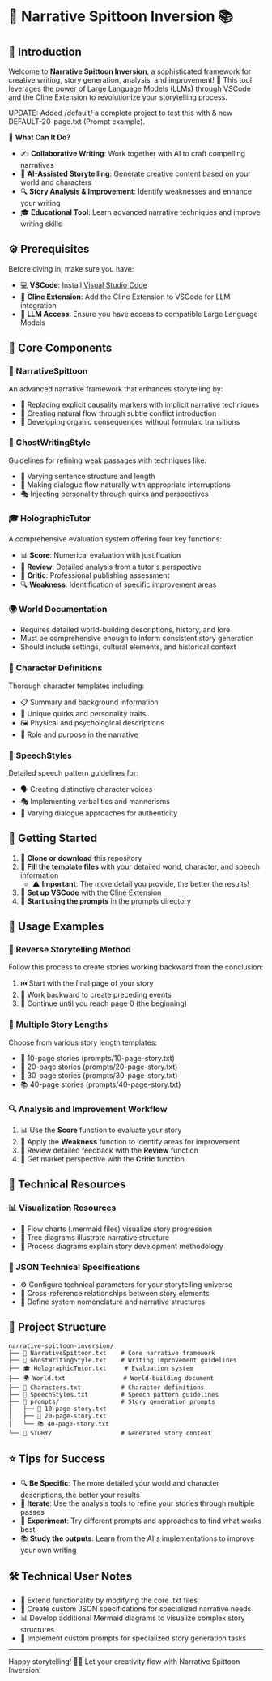 # 🚀 Narrative Spittoon Inversion 📚

## 📖 Introduction
Welcome to **Narrative Spittoon Inversion**, a sophisticated framework for creative writing, story generation, analysis, and improvement! 🎉 This tool leverages the power of Large Language Models (LLMs) through VSCode and the Cline Extension to revolutionize your storytelling process.

UPDATE: Added /default/ a complete project to test this with & new DEFAULT-20-page.txt (Prompt example).

🔮 **What Can It Do?**
- ✍️ **Collaborative Writing**: Work together with AI to craft compelling narratives
- 🤖 **AI-Assisted Storytelling**: Generate creative content based on your world and characters
- 🔍 **Story Analysis & Improvement**: Identify weaknesses and enhance your writing
- 🎓 **Educational Tool**: Learn advanced narrative techniques and improve writing skills

## ⚙️ Prerequisites

Before diving in, make sure you have:

- 💻 **VSCode**: Install [Visual Studio Code](https://code.visualstudio.com/)
- 🔌 **Cline Extension**: Add the Cline Extension to VSCode for LLM integration
- 🧠 **LLM Access**: Ensure you have access to compatible Large Language Models

## 🧩 Core Components

### 📝 NarrativeSpittoon
An advanced narrative framework that enhances storytelling by:
- 🔄 Replacing explicit causality markers with implicit narrative techniques
- 🌊 Creating natural flow through subtle conflict introduction
- 🧩 Developing organic consequences without formulaic transitions

### 👻 GhostWritingStyle
Guidelines for refining weak passages with techniques like:
- 📏 Varying sentence structure and length
- 💬 Making dialogue flow naturally with appropriate interruptions
- 🎭 Injecting personality through quirks and perspectives

### 🎓 HolographicTutor
A comprehensive evaluation system offering four key functions:
- 📊 **Score**: Numerical evaluation with justification
- 📝 **Review**: Detailed analysis from a tutor's perspective
- 👔 **Critic**: Professional publishing assessment
- 🔍 **Weakness**: Identification of specific improvement areas

### 🌍 World Documentation
- Requires detailed world-building descriptions, history, and lore
- Must be comprehensive enough to inform consistent story generation
- Should include settings, cultural elements, and historical context

### 👤 Character Definitions
Thorough character templates including:
- 📋 Summary and background information
- 🧿 Unique quirks and personality traits 
- 🖼️ Physical and psychological descriptions
- 📌 Role and purpose in the narrative

### 💬 SpeechStyles
Detailed speech pattern guidelines for:
- 🗣️ Creating distinctive character voices
- 🎭 Implementing verbal tics and mannerisms
- 🔄 Varying dialogue approaches for authenticity

## 🚀 Getting Started

1. 📂 **Clone or download** this repository
2. 📝 **Fill the template files** with your detailed world, character, and speech information
   - ⚠️ **Important**: The more detail you provide, the better the results!
3. 🔧 **Set up VSCode** with the Cline Extension
4. 🏁 **Start using the prompts** in the prompts directory

## 📖 Usage Examples

### 🔄 Reverse Storytelling Method
Follow this process to create stories working backward from the conclusion:
1. ⏮️ Start with the final page of your story
2. 🧩 Work backward to create preceding events
3. 🏁 Continue until you reach page 0 (the beginning)

### 📏 Multiple Story Lengths
Choose from various story length templates:
- 📄 10-page stories (prompts/10-page-story.txt)
- 📑 20-page stories (prompts/20-page-story.txt)
- 📑 30-page stories (prompts/30-page-story.txt)
- 📚 40-page stories (prompts/40-page-story.txt)

### 🔍 Analysis and Improvement Workflow
1. 📊 Use the **Score** function to evaluate your story
2. 🔎 Apply the **Weakness** function to identify areas for improvement
3. 📝 Review detailed feedback with the **Review** function
4. 👔 Get market perspective with the **Critic** function

## 🔧 Technical Resources

### 📊 Visualization Resources
- 🧬 Flow charts (.mermaid files) visualize story progression
- 🌲 Tree diagrams illustrate narrative structure
- 🔄 Process diagrams explain story development methodology

### 🧮 JSON Technical Specifications
- ⚙️ Configure technical parameters for your storytelling universe
- 🔄 Cross-reference relationships between story elements
- 🧩 Define system nomenclature and narrative structures

## 📁 Project Structure

```
narrative-spittoon-inversion/
├── 📝 NarrativeSpittoon.txt    # Core narrative framework
├── 👻 GhostWritingStyle.txt    # Writing improvement guidelines
├── 🎓 HolographicTutor.txt     # Evaluation system
├── 🌍 World.txt                # World-building document
├── 👤 Characters.txt           # Character definitions
├── 💬 SpeechStyles.txt         # Speech pattern guidelines
├── 📂 prompts/                 # Story generation prompts
│   ├── 📄 10-page-story.txt
│   ├── 📑 20-page-story.txt
│   └── 📚 40-page-story.txt
└── 📂 STORY/                   # Generated story content
```

## ⭐ Tips for Success

- 🔍 **Be Specific**: The more detailed your world and character descriptions, the better your results
- 🔄 **Iterate**: Use the analysis tools to refine your stories through multiple passes
- 🧪 **Experiment**: Try different prompts and approaches to find what works best
- 📚 **Study the outputs**: Learn from the AI's implementations to improve your own writing

## 🛠️ Technical User Notes

- 🔧 Extend functionality by modifying the core .txt files
- 🧮 Create custom JSON specifications for specialized narrative needs
- 📊 Develop additional Mermaid diagrams to visualize complex story structures
- 🔄 Implement custom prompts for specialized story generation tasks

---

Happy storytelling! 📝✨ Let your creativity flow with Narrative Spittoon Inversion!
